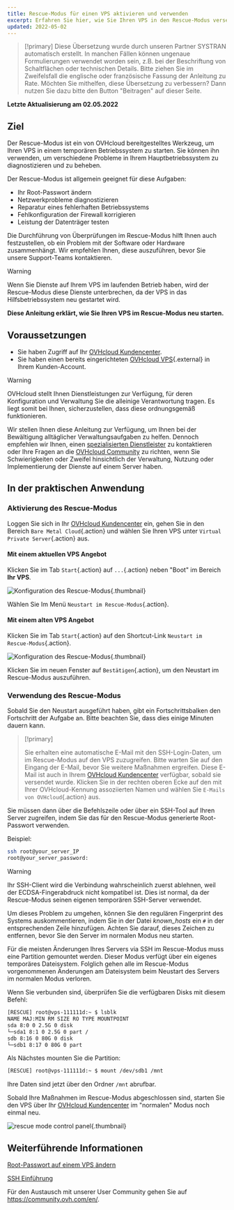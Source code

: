 ```yaml
---
title: Rescue-Modus für einen VPS aktivieren und verwenden
excerpt: Erfahren Sie hier, wie Sie Ihren VPS in den Rescue-Modus versetzen
updated: 2022-05-02
---
```


> [!primary]
> Diese Übersetzung wurde durch unseren Partner SYSTRAN automatisch erstellt. In manchen Fällen können ungenaue Formulierungen verwendet worden sein, z.B. bei der Beschriftung von Schaltflächen oder technischen Details. Bitte ziehen Sie im Zweifelsfall die englische oder französische Fassung der Anleitung zu Rate. Möchten Sie mithelfen, diese Übersetzung zu verbessern? Dann nutzen Sie dazu bitte den Button "Beitragen" auf dieser Seite.
>

**Letzte Aktualisierung am 02.05.2022**

## Ziel

Der Rescue-Modus ist ein von OVHcloud bereitgestelltes Werkzeug, um Ihren VPS in einem temporären Betriebssystem zu starten. Sie können ihn verwenden, um verschiedene Probleme in Ihrem Hauptbetriebssystem zu diagnostizieren und zu beheben.

Der Rescue-Modus ist allgemein geeignet für diese Aufgaben:

- Ihr Root-Passwort ändern
- Netzwerkprobleme diagnostizieren
- Reparatur eines fehlerhaften Betriebssystems
- Fehlkonfiguration der Firewall korrigieren
- Leistung der Datenträger testen

Die Durchführung von Überprüfungen im Rescue-Modus hilft Ihnen auch festzustellen, ob ein Problem mit der Software oder Hardware zusammenhängt. Wir empfehlen Ihnen, diese auszuführen, bevor Sie unsere Support-Teams kontaktieren.

> [!warning]
>
> Wenn Sie Dienste auf Ihrem VPS im laufenden Betrieb haben, wird der Rescue-Modus diese Dienste unterbrechen, da der VPS in das Hilfsbetriebssystem neu gestartet wird.
> 

**Diese Anleitung erklärt, wie Sie Ihren VPS im Rescue-Modus neu starten.**

## Voraussetzungen

- Sie haben Zugriff auf Ihr [OVHcloud Kundencenter](https://www.ovh.com/auth/?action=gotomanager&from=https://www.ovh.de/&ovhSubsidiary=de).
- Sie haben einen bereits eingerichteten [OVHcloud VPS](https://www.ovhcloud.com/de/vps/){.external} in Ihrem Kunden-Account.

> [!warning]
>
> OVHcloud stellt Ihnen Dienstleistungen zur Verfügung, für deren Konfiguration und Verwaltung Sie die alleinige Verantwortung tragen. Es liegt somit bei Ihnen, sicherzustellen, dass diese ordnungsgemäß funktionieren.
> 
> Wir stellen Ihnen diese Anleitung zur Verfügung, um Ihnen bei der Bewältigung alltäglicher Verwaltungsaufgaben zu helfen. Dennoch empfehlen wir Ihnen, einen [spezialisierten Dienstleister](https://partner.ovhcloud.com/de/directory/) zu kontaktieren oder Ihre Fragen an die [OVHcloud Community](https://community.ovh.com/en/) zu richten, wenn Sie Schwierigkeiten oder Zweifel hinsichtlich der Verwaltung, Nutzung oder Implementierung der Dienste auf einem Server haben.
>

## In der praktischen Anwendung

### Aktivierung des Rescue-Modus

Loggen Sie sich in Ihr [OVHcloud Kundencenter](https://www.ovh.com/auth/?action=gotomanager&from=https://www.ovh.de/&ovhSubsidiary=de) ein, gehen Sie in den Bereich `Bare Metal Cloud`{.action} und wählen Sie Ihren VPS unter `Virtual Private Server`{.action} aus.

#### Mit einem aktuellen VPS Angebot

Klicken Sie im Tab `Start`{.action} auf `...`{.action} neben "Boot" im Bereich **Ihr VPS**.

![Konfiguration des Rescue-Modus](images/rescue_new.png){.thumbnail}

Wählen Sie Im Menü `Neustart im Rescue-Modus`{.action}.

#### Mit einem alten VPS Angebot

Klicken Sie im Tab `Start`{.action} auf den Shortcut-Link `Neustart im Rescue-Modus`{.action}.

![Konfiguration des Rescue-Modus](images/rescue_legacy.png){.thumbnail}

Klicken Sie im neuen Fenster auf `Bestätigen`{.action}, um den Neustart im Rescue-Modus auszuführen.

### Verwendung des Rescue-Modus

Sobald Sie den Neustart ausgeführt haben, gibt ein Fortschrittsbalken den Fortschritt der Aufgabe an. Bitte beachten Sie, dass dies einige Minuten dauern kann.

> [!primary]
>
> Sie erhalten eine automatische E-Mail mit den SSH-Login-Daten, um im Rescue-Modus auf den VPS zuzugreifen. Bitte warten Sie auf den Eingang der E-Mail, bevor Sie weitere Maßnahmen ergreifen. Diese E-Mail ist auch in Ihrem [OVHcloud Kundencenter](https://www.ovh.com/auth/?action=gotomanager&from=https://www.ovh.de/&ovhSubsidiary=de) verfügbar, sobald sie versendet wurde. Klicken Sie in der rechten oberen Ecke auf den mit Ihrer OVHcloud-Kennung assoziierten Namen und wählen Sie `E-Mails von OVHcloud`{.action} aus.
>

Sie müssen dann über die Befehlszeile oder über ein SSH-Tool auf Ihren Server zugreifen, indem Sie das für den Rescue-Modus generierte Root-Passwort verwenden.

Beispiel:

```sh
ssh root@your_server_IP
root@your_server_password:
```

> [!warning]
> 
> Ihr SSH-Client wird die Verbindung wahrscheinlich zuerst ablehnen, weil der ECDSA-Fingerabdruck nicht kompatibel ist. Dies ist normal, da der Rescue-Modus seinen eigenen temporären SSH-Server verwendet.
>
> Um dieses Problem zu umgehen, können Sie den regulären Fingerprint des Systems auskommentieren, indem Sie in der Datei *known_hosts* ein `#` in der entsprechenden Zeile hinzufügen. Achten Sie darauf, dieses Zeichen zu entfernen, bevor Sie den Server im normalen Modus neu starten.
>
Für die meisten Änderungen Ihres Servers via SSH im Rescue-Modus muss eine Partition gemountet werden. Dieser Modus verfügt über ein eigenes temporäres Dateisystem. Folglich gehen alle im Rescue-Modus vorgenommenen Änderungen am Dateisystem beim Neustart des Servers im normalen Modus verloren.

Wenn Sie verbunden sind, überprüfen Sie die verfügbaren Disks mit diesem Befehl:


```bash
[RESCUE] root@vps-111111d:~ $ lsblk
NAME MAJ:MIN RM SIZE RO TYPE MOUNTPOINT
sda 8:0 0 2.5G 0 disk
└─sda1 8:1 0 2.5G 0 part /
sdb 8:16 0 80G 0 disk
└─sdb1 8:17 0 80G 0 part
```

Als Nächstes mounten Sie die Partition:

```bash
[RESCUE] root@vps-111111d:~ $ mount /dev/sdb1 /mnt
```

Ihre Daten sind jetzt über den Ordner `/mnt` abrufbar.

Sobald Ihre Maßnahmen im Rescue-Modus abgeschlossen sind, starten Sie den VPS über Ihr [OVHcloud Kundencenter](https://www.ovh.com/auth/?action=gotomanager&from=https://www.ovh.de/&ovhSubsidiary=de) im "normalen" Modus noch einmal neu.

![rescue mode control panel](images/rescue_exit.png){.thumbnail}

## Weiterführende Informationen

[Root-Passwort auf einem VPS ändern](/pages/bare_metal_cloud/virtual_private_servers/root_password)

[SSH Einführung](/pages/bare_metal_cloud/dedicated_servers/ssh_introduction)

Für den Austausch mit unserer User Community gehen Sie auf <https://community.ovh.com/en/>.
